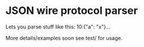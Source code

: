 # JSON wire protocol parser

Lets you parse stuff like this: 10:{"a": "x"}...

More details/examples soon see test/ for usage.
